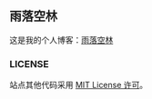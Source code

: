## 雨落空林

这是我的个人博客：[雨落空林](http://joyocaowei.github.io/)

### LICENSE

站点其他代码采用 <a href="http://zh.wikipedia.org/wiki/MIT_License" target="_blank">MIT License 许可</a>。
